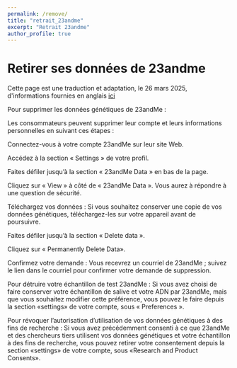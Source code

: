 ```yaml
---
permalink: /remove/
title: "retrait_23andme"
excerpt: "Retrait 23andme"
author_profile: true
---
```


# Retirer ses données de 23andme
Cette page est une traduction et adaptation, le 26 mars 2025, d'informations fournies en anglais [ici](https://oag.ca.gov/news/press-releases/attorney-general-bonta-urgently-issues-consumer-alert-23andme-customers)  

Pour supprimer les données génétiques de 23andMe :

Les consommateurs peuvent supprimer leur compte et leurs informations personnelles en suivant ces étapes :

Connectez-vous à votre compte 23andMe sur leur site Web.

Accédez à la section « Settings » de votre profil.

Faites défiler jusqu’à la section « 23andMe Data » en bas de la page.

Cliquez sur « View » à côté de « 23andMe Data ». Vous aurez à répondre à une question de sécurité. 

Téléchargez vos données : Si vous souhaitez conserver une copie de vos données génétiques, téléchargez-les sur votre appareil avant de poursuivre.

Faites défiler jusqu’à la section « Delete data ».

Cliquez sur « Permanently Delete Data».

Confirmez votre demande : Vous recevrez un courriel de 23andMe ; suivez le lien dans le courriel pour confirmer votre demande de suppression.

Pour détruire votre échantillon de test 23andMe :
Si vous avez choisi de faire conserver votre échantillon de salive et votre ADN par 23andMe, mais que vous souhaitez modifier cette préférence, vous pouvez le faire depuis la section «settings» de votre compte, sous « Preferences ».

Pour révoquer l’autorisation d’utilisation de vos données génétiques à des fins de recherche :
Si vous avez précédemment consenti à ce que 23andMe et des chercheurs tiers utilisent vos données génétiques et votre échantillon à des fins de recherche, vous pouvez retirer votre consentement depuis la section «settings» de votre compte, sous «Research and Product Consents».